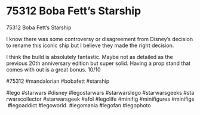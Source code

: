 # 75312 Boba Fett’s Starship

75312 Boba Fett’s Starship

I know there was some controversy or disagreement from Disney’s decision to rename this iconic ship but I believe they made the right decision.

I think the build is absolutely fantastic. Maybe not as detailed as the previous 20th anniversary edition but super solid.
Having a prop stand that comes with out is a great bonus. 10/10

#75312 #mandalorian #bobafett #starship

#lego #starwars #disney #legostarwars #starwarslego #starwarsgeeks #starwarscollector #starwarsgeek #afol #legolife #minifig #minifigures #minifigs #legoaddict #legoworld  #legomania #legofan #legophoto 

